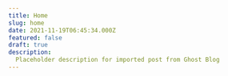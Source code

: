 ```yaml
---
title: Home
slug: home
date: 2021-11-19T06:45:34.000Z
featured: false
draft: true
description:
  Placeholder description for imported post from Ghost Blog 
---
```


